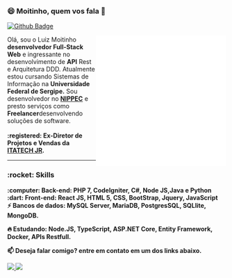 ### 😄 Moitinho, quem vos fala 👋
 [![Github Badge](https://img.shields.io/badge/-Github-000?style=flat-square&logo=Github&logoColor=white&link=https://github.com/fagnerpsantos)](https://github.com/luizmoitinho)
 
<img align=right src=devices.gif min-width="300px" max-width="300px" width="300px" align="right" alt="Devices LuizMoitinho">
<p align="left">
  Olá, sou o Luiz Moitinho <b>desenvolvedor Full-Stack Web</b> e ingressante no desenvolvimento de <b>API</b> Rest e Arquitetura DDD. Atualmente estou cursando   Sistemas de Informação na <b>Universidade Federal de Sergipe.</b> Sou desenvolvedor no <b><a href="www.nippec.com">NIPPEC</a></b> e presto serviços como <b>Freelancer</b>desenvolvendo soluções de software.<Br>
<br>  <b>:registered: Ex-Diretor de Projetos e Vendas da <b><a href="http://itatechjr.com.br/">ITATECH JR</a></b>.<br><b>
 <hr>
</p>
<!-- <p align="left">
  :heavy_check_mark: Em busca de projetos que possam me trazer novas experiências e aprendizados.<br>
  :heavy_check_mark: Uma mente aberta para sempre que possível re-aprender.<br>
</p> -->
<p>
</p>
<h3>:rocket: Skills</h3>
<p align="left">
  :computer: Back-end: <strong>PHP 7, CodeIgniter, C#, Node JS,Java e Python</strong> <br>
  :dart: Front-end: <strong>React JS, HTML 5, CSS, BootStrap, Jquery, JavaScript </strong><br>
  ⚡ Bancos de dados: MySQL Server, MariaDB, PostgresSQL, SQLlite, MongoDB.
</p>

<p align="left">
  🔥 Estudando: <strong>Node.JS, TypeScript, ASP.NET Core, Entity Framework, Docker, APIs Restfull.</strong>
</p>

<p align="left">
📫  Deseja falar comigo? entre em contato em um dos links abaixo.
</p>


 <span align=left>
 
 <a href="mailto:luizcarlos_costam@hmtail.com" alt="Hotmail">
  <img src=https://img.shields.io/badge/Hotmail-luizcarlos__costam%40hotmail.com-red>
 </a>
 
  <a href="https://www.linkedin.com/in/luiz-carlos-costa-moitinho-60878b176/" alt="Linkedin">
  <img src="https://img.shields.io/badge/-LinkedIn-blue?style=flat-square&logo=Linkedin&logoColor=white">
 </a>

</span>  



